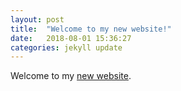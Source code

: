 ```yaml
---
layout: post
title:  "Welcome to my new website!"
date:   2018-08-01 15:36:27
categories: jekyll update
---
```

Welcome to my [new website](https://jinkehe.github.io).
